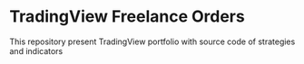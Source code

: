 # TradingView Freelance Orders
 This repository present TradingView portfolio with source code of strategies and indicators
